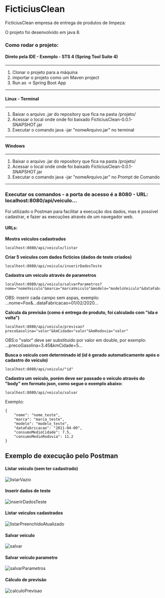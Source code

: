 # FicticiusClean
FicticiusClean empresa de entrega de produtos de limpeza:

O projeto foi desenvolvido em java 8.

### Como rodar o projeto:

#### Direto pela IDE - Exemplo - STS 4 (Spring Tool Suite 4)
-----------------------------------
1. Clonar o projeto para a máquina
2. importar o projeto como um Maven project
3. Run as -> Spring Boot App
-----------------------------------
#### Linux - Terminal
-----------------------------------
1. Baixar o arquivo .jar do repository que fica na pasta /projeto/
2. Acessar o local onde onde foi baixado FicticiusClean-0.0.1-SNAPSHOT.jar
3. Executar o comando java -jar "nomeArquivo.jar" no terminal
-----------------------------------
#### Windows 
-----------------------------------
1. Baixar o arquivo .jar do repository que fica na pasta /projeto/
2. Acessar o local onde onde foi baixado FicticiusClean-0.0.1-SNAPSHOT.jar
3. Executar o comando java -jar "nomeArquivo.jar" no Prompt de Comando
-----------------------------------

### Executar os comandos - a porta de acesso é a 8080 - URL: localhost:8080/api/veiculo...

Foi utilizado o Postman para facilitar a execução dos dados, mas é possível cadastrar, e fazer as execuções através de um navegador web.

#### URLs:

__Mostra veiculos cadastrados__
```
localhost:8080/api/veiculo/listar
```
__Criar 5 veiculos com dados ficticios (dados de teste criados)__
```
localhost:8080/api/veiculo/inserirDadosTeste
```
__Cadastra um veiculo através de parametros__
```
localhost:8080/api/veiculo/salvarParametros?nome="nomeVeiculo"&marca="marcaVeiculo"&modelo="modeloVeiculo"&dataFabricacao="dd/MM/yyyy"&consumoMedioCidade="valor"&consumoMedioRodovia="valor"
```
OBS: inserir cada campo sem aspas, exemplo: ...nome=Fox&...dataFabricacao=01/02/2020...

__Calcula da previsão (como é entrega de produto, foi calculado com "ida e volta")__
```
localhost:8080/api/veiculo/previsao?precoGasolina="valor"&kmCidade="valor"&kmRodovia="valor"
```
OBS:o "valor" deve ser substituido por valor em double, por exemplo: ...precoGasolina=3.45&kmCidade=5...

__Busca o veiculo com determinado id (id é gerado automaticamente após o cadastro do veículo)__

```
localhost:8080/api/veiculo/"id"
```
__Cadastra um veículo, porém deve ser passado o veículo através do "body" em formato json, como segue o exemplo abaixo:__
```
localhost:8080/api/veiculo/salvar
```
Exemplo: 
```
{
    "nome": "nome_teste",
    "marca": "marca_teste",
    "modelo": "modelo_teste",
    "dataFabricacao": "2011-04-09",
    "consumoMedioCidade": 7.5,
    "consumoMedioRodovia": 11.2
}
```

## Exemplo de execução pelo Postman

#### Listar veiculo (sem ter cadastrado)
![listarVazio](https://user-images.githubusercontent.com/15754200/106294302-c601f700-622d-11eb-99e9-cc38024ffdff.png)

#### Inserir dados de teste
![inserirDadosTeste](https://user-images.githubusercontent.com/15754200/106294838-6c4dfc80-622e-11eb-97b2-71f97369e1e1.png)

#### Listar veiculos cadastrados
![listarPreenchidoAtualizado](https://user-images.githubusercontent.com/15754200/106295017-acad7a80-622e-11eb-9864-03a973153a08.png)

#### Salvar veiculo
![salvar](https://user-images.githubusercontent.com/15754200/106294636-298c2480-622e-11eb-9e09-80bb07fa0bcc.png)

#### Salvar veículo parametro
![salvarParametros](https://user-images.githubusercontent.com/15754200/106294904-8687da80-622e-11eb-814c-dc9a41060d33.png)

#### Cálculo de previsão
![calculoPrevisao](https://user-images.githubusercontent.com/15754200/106298327-84c01600-6232-11eb-8dfc-d1a810b98eb5.png)
